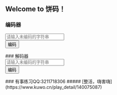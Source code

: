 ## Welcome to 饼码！
### 编码器
<head>
	<meta charset="UTF-8">
	<title>编码器（网页版）</title>
</head>
<body>
<div>
	<input name="weibianma" type="text" placeholder="请输入未编码的字符串"><br>
	<button onclick="calc()">编码</button>
	<p></p>
</div>
<script>
	var alpha=['a','b','c','d','e','f','g','h','i','j','k','l','m','n','o','p','q','r','s','t','u','v','w','x','y','z','-','!','?',' ',','];
	var code=['.---','-.--','--.-','---.','..--','.-.-','.--.','-..-','-.-.','--..','.-..','..-.','...-','....','.///','/.//','//./','///.','..//','././','.//.','/./.','//..','.../','./..','../.','.<<<','<.<<','<<.<','<<<.','..<<','.<.<','.<<.','<..<','<.<.','<<..','.<..','..<.','...<','<<<<','.>>>'];
	function calc(){
		var input=document.getElementsByName('weibianma')[0]
		value=input.value;
		var str='';
		var len=value.length;
		var len1=alpha.length;
		for(var i=0;i<len;i++){
			for(var j=0;j<len1;j++){
				if(value[i]==alpha[j]){
					str+=code[j];
				}
			}
		}
		document.getElementsByTagName('p')[0].innerText=str;
	}
</script>
</body>
	</html>
### 解码器
<head>
	<meta charset="UTF-8">
	<title>（网页版）</title>
</head>
<body>
<div>
	<input name="weibianma" type="text" placeholder="请输入未编码的字符串"><br>
	<button onclick="calc()">编码</button>
	<p></p>
</div>
<script>
	var alpha=['a','b','c','d','e','f','g','h','i','j','k','l','m','n','o','p','q','r','s','t','u','v','w','x','y','z','-','!','?',' ',','];
	var code=['.---','-.--','--.-','---.','..--','.-.-','.--.','-..-','-.-.','--..','.-..','..-.','...-','....','.///','/.//','//./','///.','..//','././','.//.','/./.','//..','.../','./..','../.','.<<<','<.<<','<<.<','<<<.','..<<','.<.<','.<<.','<..<','<.<.','<<..','.<..','..<.','...<','<<<<','.>>>'];
	function calc1(){
		var input=document.getElementsByName('weibianma')[0]
		value=input.value;
		var str='';
		var len=value.length;
		var len1=code.length;
		for(var i=0;i<len;i++){
			for(var j=0;j<len1;j++){
				if(value[i]==code[j]){
					str+=alpha[j];
				}
			}
		}
		document.getElementsByTagName('p')[0].innerText=str;
	}
</script>
</body>
</html>
### 有事练习QQ:3211718306
##### [整活，嗨害嗨](https://www.kuwo.cn/play_detail/140075087)
